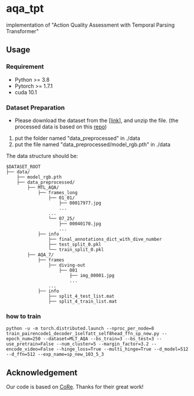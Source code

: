 # aqa_tpt
implementation of "Action Quality Assessment with Temporal Parsing Transformer"

## Usage 

### Requirement
- Python >= 3.8
- Pytorch >= 1.7.1
- cuda 10.1

### Dataset Preparation
- Please download the dataset from the [[link]](https://durhamuniversity-my.sharepoint.com/:u:/g/personal/fsvd68_durham_ac_uk/EfCexAQT19xArquObWijcaAB3xgRUpps50vfbezDh9wgAA?e=OOuVUH), and unzip the file. (the processed data is based on this [repo](https://github.com/yuxumin/CoRe))
1. put the folder named "data_preprocessed" in ./data
2. put the file named "data_preprocessed/model_rgb.pth" in ./data

The data structure should be:
```
$DATASET_ROOT
├── data/
    ├── model_rgb.pth
    ├── data_preprocessed/
        ├── MTL_AQA/
            ├── frames_long
                ├── 01_01/
                    ├── 00017977.jpg
                    ...
                ...
                └── 07_25/
                    ├── 00040170.jpg
                    ...
            ├── info
                ├── final_annotations_dict_with_dive_number
                ├── test_split_0.pkl
                └── train_split_0.pkl
        ├── AQA_7/
            ├── frames
                ├── diving-out
                    ├── 001
                        ├── img_00001.jpg
                        ...
                ...
            ├── info
                ├── split_4_test_list.mat
                ├── split_4_train_list.mat
```

### how to train
```
python -u -m torch.distributed.launch --nproc_per_node=8 train_pairencode1_decoder_1selfatt_self8head_ffn_sp_new.py --epoch_num=250 --dataset=MLT_AQA --bs_train=3 --bs_test=3 --use_pretrain=False --num_cluster=5 --margin_factor=3.2 --encode_video=False --hinge_loss=True --multi_hinge=True --d_model=512 --d_ffn=512 --exp_name=sp_new_103_5_3
```

## Acknowledgement
Our code is based on [CoRe](https://github.com/yuxumin/CoRe). Thanks for their great work!
